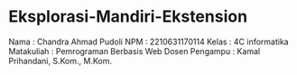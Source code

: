 # Eksplorasi-Mandiri-Ekstension

Nama : Chandra Ahmad Pudoli
NPM : 2210631170114
Kelas : 4C informatika
Matakuliah : Pemrograman Berbasis Web
Dosen Pengampu : Kamal Prihandani, S.Kom., M.Kom.

